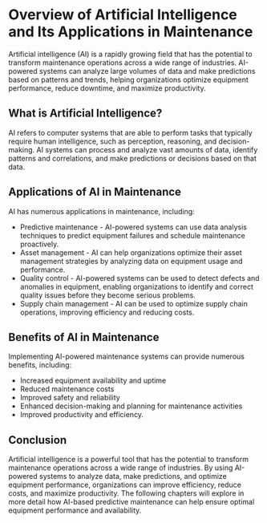 Overview of Artificial Intelligence and Its Applications in Maintenance
=====================================================================================

Artificial intelligence (AI) is a rapidly growing field that has the potential to transform maintenance operations across a wide range of industries. AI-powered systems can analyze large volumes of data and make predictions based on patterns and trends, helping organizations optimize equipment performance, reduce downtime, and maximize productivity.

What is Artificial Intelligence?
--------------------------------

AI refers to computer systems that are able to perform tasks that typically require human intelligence, such as perception, reasoning, and decision-making. AI systems can process and analyze vast amounts of data, identify patterns and correlations, and make predictions or decisions based on that data.

Applications of AI in Maintenance
---------------------------------

AI has numerous applications in maintenance, including:

* Predictive maintenance - AI-powered systems can use data analysis techniques to predict equipment failures and schedule maintenance proactively.
* Asset management - AI can help organizations optimize their asset management strategies by analyzing data on equipment usage and performance.
* Quality control - AI-powered systems can be used to detect defects and anomalies in equipment, enabling organizations to identify and correct quality issues before they become serious problems.
* Supply chain management - AI can be used to optimize supply chain operations, improving efficiency and reducing costs.

Benefits of AI in Maintenance
-----------------------------

Implementing AI-powered maintenance systems can provide numerous benefits, including:

* Increased equipment availability and uptime
* Reduced maintenance costs
* Improved safety and reliability
* Enhanced decision-making and planning for maintenance activities
* Improved productivity and efficiency.

Conclusion
----------

Artificial intelligence is a powerful tool that has the potential to transform maintenance operations across a wide range of industries. By using AI-powered systems to analyze data, make predictions, and optimize equipment performance, organizations can improve efficiency, reduce costs, and maximize productivity. The following chapters will explore in more detail how AI-based predictive maintenance can help ensure optimal equipment performance and availability.
